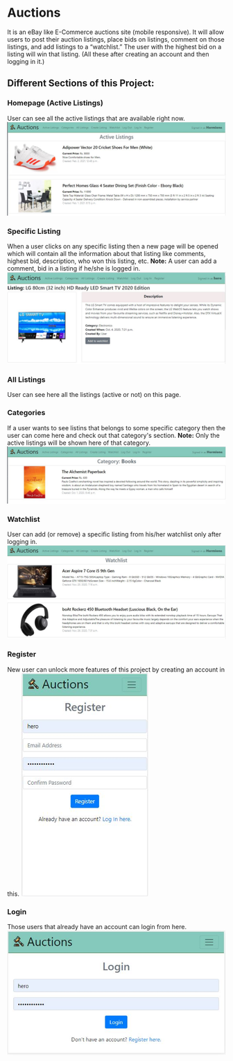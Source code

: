 # Auctions
It is an eBay like E-Commerce auctions site (mobile responsive). It will allow users to post their auction listings, 
place bids on listings, comment on those listings, and add listings to a “watchlist.” 
The user with the highest bid on a listing will win that listing. 
(All these after creating an account and then logging in it.)

## Different Sections of this Project:

### Homepage (Active Listings)
User can see all the active listings that are available right now.
![Homepage](img/Homepage.JPG)

### Specific Listing
When a user clicks on any specific listing then a new page will be opened which
will contain all the information about that listing like comments, highest bid,
description, who won this listing, etc.
**Note:** A user can add a comment, bid in a listing if he/she is logged in.
![Specific_Listing](img/Specific_Listing.JPG)

### All Listings
User can see here all the listings (active or not) on this page.

### Categories
If a user wants to see listins that belongs to some specific category then the user can 
come here and check out that category's section.
**Note:** Only the active listings will be shown here of that category.
![Category](img/Category.JPG)

### Watchlist
User can add (or remove) a specific listing from his/her watchlist only after
logging in.
![Watchlist](img/Watchlist.JPG)

### Register
New user can unlock more features of this project by creating an account in this.
![Register](img/Register.JPG)

### Login 
Those users that already have an account can login from here.
![Login](img/Login.JPG)
